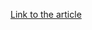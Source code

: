 [Link to the article](https://securelist.com/wirtes-campaign-in-the-middle-east-living-off-the-land-since-at-least-2019/105044)
